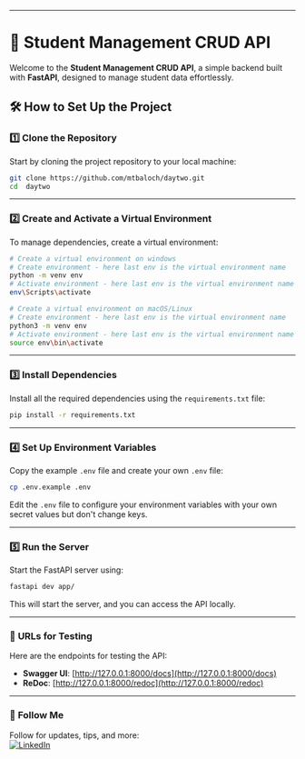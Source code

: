 
---

# 🚀 **Student Management CRUD API**  

Welcome to the **Student Management CRUD API**, a simple backend built with **FastAPI**, designed to manage student data effortlessly.  

## 🛠️ **How to Set Up the Project**  

### 1️⃣ **Clone the Repository**  
Start by cloning the project repository to your local machine:  

```bash
git clone https://github.com/mtbaloch/daytwo.git
cd  daytwo
```  

---

### 2️⃣ **Create and Activate a Virtual Environment**  
To manage dependencies, create a virtual environment:  

```bash
# Create a virtual environment on windows
# Create environment - here last env is the virtual environment name
python -m venv env
# Activate environment - here last env is the virtual environment name
env\Scripts\activate

# Create a virtual environment on macOS/Linux
# Create environment - here last env is the virtual environment name
python3 -m venv env
# Activate environment - here last env is the virtual environment name
source env\bin\activate
```  

---

### 3️⃣ **Install Dependencies**  
Install all the required dependencies using the `requirements.txt` file:  

```bash
pip install -r requirements.txt
```  

---

### 4️⃣ **Set Up Environment Variables**  
Copy the example `.env` file and create your own `.env` file:  

```bash
cp .env.example .env
```  

Edit the `.env` file to configure your environment variables with your own secret values but don't change keys.  

---

### 5️⃣ **Run the Server**  
Start the FastAPI server using:  

```bash
fastapi dev app/
```  

This will start the server, and you can access the API locally.  

---

### 🔗 **URLs for Testing**  
Here are the endpoints for testing the API:  

- **Swagger UI**: [http://127.0.0.1:8000/docs](http://127.0.0.1:8000/docs)  
- **ReDoc**: [http://127.0.0.1:8000/redoc](http://127.0.0.1:8000/redoc)  

---

### 📢 **Follow Me**  
Follow for updates, tips, and more:  
[![LinkedIn](https://img.shields.io/badge/LinkedIn-Connect-blue?style=for-the-badge&logo=linkedin)](https://linkedin.com/in/mtbaloch/) 